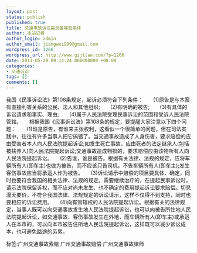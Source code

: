 ```yaml
---
layout: post
status: publish
published: true
title: 交通事故诉讼需具备哪些条件
author: 本站记者
author_login: admin
author_email: jiangwei909@gmail.com
wordpress_id: 1266
wordpress_url: http://www.gzjtlaw.com/?p=1266
date: 2011-05-29 09:14:24.000000000 +08:00
categories:
- 交通诉讼
tags: []
comments: []
---
```

 我国《民事诉讼法》第108条规定，起诉必须符合下列条件：　　(1)原告是与本案有直接利害关系的公民、法人和其他组织;　　(2)有明确的被告;　　(3)有具体的诉讼请求和事实、理由;　　(4)属于人民法院受理民事诉讼的范围和受诉人民法院管辖。　　根据我国《民事诉讼法》第108条的规定，要提醒大家注意以下四个问题：　　(1)谁是原告，有谁来主张权利，这看似一个很简单的问题，但在司法实践中，往往有许多当事人把它搞错了。当交通事故造成了人身伤害，要求赔偿的应由受害者本人向人民法院提起诉讼;如发生死亡事故，应由死者的法定继承人(包括被扶养人)向人民法院提起诉讼;交通事故造成物损的，要求赔偿应由该物所有人向人民法院提起诉讼。　　(2)告谁，谁是被告。根据有关法律、法规的规定，应将车辆所有人(即车主)也做为被告，而不应该只告司机，不告车辆所有人(即车主);发生客伤事故应当将承运人作为被告。　　(3)诉讼请示中赔偿的项目要具体、确定，同时也要符合我国的相关法律、法规的规定。需要继续治疗的，在提起民事诉讼时，请示法院保留诉权，而不应对尚未发生、也不确定的费用提起诉讼要求赔偿。切忌漫天要价，不符合我国法律、法规规定的诉讼请示，这样不仅得不到支持，同时也要相应的诉讼费用。　　(4)向有管辖权的人民法院提起诉讼。根据有关的法律规定，当事人既可以向交通事故发生地人民法院提起诉讼，也可以向被告所住地人民法院提起诉讼，如交通事故、客伤事故发生在外地，而车辆所有人(即车主)或承运人在本市的，可以向本市被告住所地人民法院提起诉讼，这样既可以减少诉讼成本，也可避免路途的劳累。标签:广州交通事故索赔 广州交通事故赔偿 广州交通事故律师
